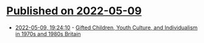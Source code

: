 # [Published on 2022-05-09](index.md)

* [2022-05-09, 19:24:10](https://news.ycombinator.com/item?id=31318570) - [Gifted Children, Youth Culture, and Individualism in 1970s and 1980s Britain](https://www.cambridge.org/core/journals/historical-journal/article/gifted-children-youth-culture-and-popular-individualism-in-1970s-and-1980s-britain/EB6BD4D18EB077ABBDA7F19D20324D84)
